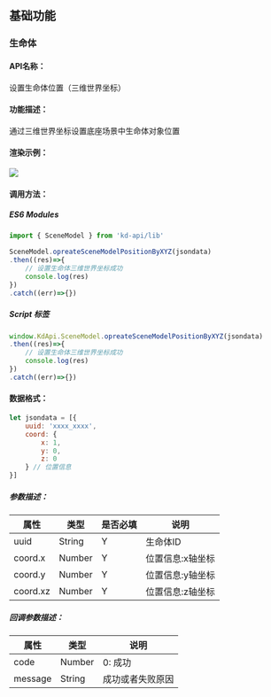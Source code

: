 <!--
 * @Author: your name
 * @Date: 2022-3-30 15:12:13
 * @LastEditTime: 2022-3-30 14:47:37
 * @LastEditors: Please set LastEditors
 * @Description: 打开koroFileHeader查看配置 进行设置: https://github.com/OBKoro1/koro1FileHeader/wiki/%E9%85%8D%E7%BD%AE
 * @FilePath: /KD-API-DOCS/public/md/api/获取场景列表.md
-->
## 基础功能
### 生命体

#### API名称：
设置生命体位置（三维世界坐标）
#### 功能描述：

通过三维世界坐标设置底座场景中生命体对象位置

#### 渲染示例：
![](../../image/example/设置生命体位置（三维世界坐标）.webp)
#### 调用方法：

##### ES6 Modules
``` javascript
import { SceneModel } from 'kd-api/lib'

SceneModel.opreateSceneModelPositionByXYZ(jsondata)
.then((res)=>{
    // 设置生命体三维世界坐标成功
    console.log(res)
})
.catch((err)=>{})
```

##### Script 标签
``` javascript
window.KdApi.SceneModel.opreateSceneModelPositionByXYZ(jsondata)
.then((res)=>{
    // 设置生命体三维世界坐标成功
    console.log(res)
})
.catch((err)=>{})
```


#### 数据格式：

```javascript
let jsondata = [{
    uuid: 'xxxx_xxxx',
    coord: {
        x: 1,
        y: 0,
        z: 0
    } // 位置信息
}]
```
##### 参数描述：

| 属性       | 类型           | 是否必填 | 说明        |
|----------|--------------|------|-----------|
| uuid     | String | Y    | 生命体ID     |
| coord.x  | Number       | Y    | 位置信息:x轴坐标 |
| coord.y  | Number       | Y    | 位置信息:y轴坐标 |
| coord.xz | Number       | Y    | 位置信息:z轴坐标 |

##### 回调参数描述：
| 属性      | 类型   | 说明                     |
|---------| ------ | ------------------------ |
| code    | Number | 0: 成功  |
| message    | String | 成功或者失败原因  |
